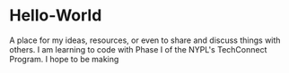 # Hello-World
A place for my ideas, resources, or even to share and discuss things with others.
I am learning to code with Phase I of the NYPL's TechConnect Program. I hope to be making 
